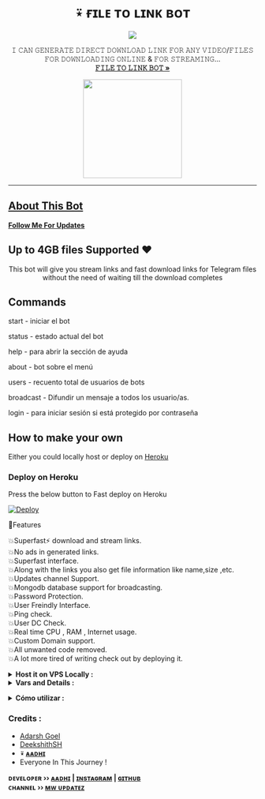 **<h1 align="center"><b>⍣ ғɪʟᴇ ᴛᴏ ʟɪɴᴋ ʙᴏᴛ</b></h1>**
<p align="center">
  <a href="https://youtu.be/W4wSOZw8GXk">
    <img src="https://telegra.ph/file/a2303826e0c6d18bf9cab.jpg">
  </a>
  <p align="center">
    𝙸 𝙲𝙰𝙽 𝙶𝙴𝙽𝙴𝚁𝙰𝚃𝙴 𝙳𝙸𝚁𝙴𝙲𝚃 𝙳𝙾𝚆𝙽𝙻𝙾𝙰𝙳 𝙻𝙸𝙽𝙺 𝙵𝙾𝚁 𝙰𝙽𝚈 𝚅𝙸𝙳𝙴𝙾/𝙵𝙸𝙻𝙴𝚂 𝙵𝙾𝚁 𝙳𝙾𝚆𝙽𝙻𝙾𝙰𝙳𝙸𝙽𝙶 𝙾𝙽𝙻𝙸𝙽𝙴 & 𝙵𝙾𝚁 𝚂𝚃𝚁𝙴𝙰𝙼𝙸𝙽𝙶...
    <br />
    <a href="https://telegram.dog/OP_FileToLinkBot"><strong>𝙵𝙸𝙻𝙴 𝚃𝙾 𝙻𝙸𝙽𝙺 𝙱𝙾𝚃 »</strong></a>
    <br />
  </p>
  <p align="center">
  <a href="https://youtube.com/channel/UCf_dVNrilcT0V2R--HbYpMA">
        <img src="https://img.shields.io/badge/𝐒𝐔𝐁𝐒𝐂𝐑𝐈𝐁𝐄-red?logo=youtube" width="200">
  </p>
<hr>
  
## About This Bot

<b><a href="https://www.github.com/Aadhi000" title="Dollow">Follow Me For Updates</a></b>

## Up to 4GB files Supported ♥️

<p align='center'>
    This bot will give you stream links and fast download links for Telegram files without the need of waiting till the download completes
</p>

## Commands

start - iniciar el bot

status - estado actual del bot

help - para abrir la sección de ayuda

about - bot sobre el menú

users - recuento total de usuarios de bots

broadcast - Difundir un mensaje a todos los usuario/as.

login - para iniciar sesión si está protegido por contraseña 


## How to make your own

Either you could locally host or deploy on [Heroku](https://heroku.com)

### Deploy on Heroku

Press the below button to Fast deploy on Heroku

[![Deploy](https://www.herokucdn.com/deploy/button.svg)](https://heroku.com/deploy?template=https://github.com/HIDRA21RTX/Bot-OTV)


🚀Features<p>
💥Superfast⚡️ download and stream links.<br>
💥No ads in generated links.<br>
💥Superfast interface.<br>
💥Along with the links you also get file information like name,size ,etc.<br>
💥Updates channel Support.<br>
💥Mongodb database support for broadcasting.<br>
💥Password Protection.<br>
💥User Freindly Interface.<br>
💥Ping check.<br>
💥User DC Check.<br>
💥Real time CPU , RAM , Internet usage. <br>
💥Custom Domain support. <br>
💥All unwanted code removed. <br>
💥A lot more tired of writing check out by deploying it. 
</details>
<details>
  <summary><b>Host it on VPS Locally :</b></summary>


```py
git clone https://github.com/HIDRA21RTX/Bot-OTV
cd Filestreambot-pro
virtualenv -p /usr/bin/python3 venv
. ./venv/bin/activate
pip install -r requirements.txt
python3 -m Adarsh
```

and to stop the whole bot,
 do <kbd>CTRL</kbd>+<kbd>C</kbd>

Setting up things

If you're on Heroku, just add these in the Environmental Variables
or if you're Locally hosting, create a file named `config.env` in the root directory and add all the variables there.
An example of `config.env` file:

```py
API_ID=12345
API_HASH=esx576f8738x883f3sfzx83
BOT_TOKEN=55838383:yourtbottokenhere
BIN_CHANNEL=-100
PORT=8080
FQDN=your_server_ip
OWNER_ID=your_user_id
DATABASE_URL=mongodb_uri
```
  </details>

<details>
  <summary><b>Vars and Details :</b></summary>

`API_ID` :Vaya a [my.telegram.org](https://my.telegram.org) para obtener esto.

`API_HASH` : Vaya a [my.telegram.org](https://my.telegram.org) para obtener esto.
  
`MY_PASS` : CONTRASEÑA Bot

`BOT_TOKEN` : Obtenga el token de bot de [@BotFather](https://telegram.dog/BotFather)

`BIN_CHANNEL` : Ccree un nuevo canal (privado/público), agregue [@missrose_bot](https://telegram.dog/MissRose_bot) como administrador del canal y escriba /id. Ahora copie y pegue el ID en este campo.
  
`OWNER_USERNAME` : Deberías saberlo después de todo, es tu nombre de usuario, ¿no lo recuerdas? ¡solo ve a la configuración!

`OWNER_ID` : Tu ID de usuario de Telegram

`DATABASE_URL` : MongoDB URI para guardar ID de usuario cuando inician el bot por primera vez. Usaremos eso para Transmitirles. Intentaré agregar más funciones relacionadas con la base de datos. Si necesita ayuda para obtener el URI, puede hacer clic en el logotipo a continuación.

[![Deploy k mongo](https://telegra.ph/file/fd68906852c71fdd68bef.jpg)](https://www.youtube.com/watch?v=HhHzCfrqsoE)

 Vars de opción

`UPDATES_CHANNEL` : Ponga un nombre de usuario de canal público, para que cada usuario tenga que unirse a ese canal para usar el bot. Debe agregar bot al canal como administrador para que funcione correctamente.

`BANNED_CHANNELS` : Coloque ID de canales prohibidos donde el bot no funcionará. Puede agregar varias identificaciones y separarlas con <kbd>Espacio</kbd>.

`SLEEP_THRESHOLD` : Establezca un umbral de suspensión para las excepciones de espera de inundación que ocurren globalmente en esta instancia de bot de Telegram, por debajo del cual cualquier solicitud que genere una espera de inundación se invocará automáticamente nuevamente después de dormir durante la cantidad de tiempo requerida. Se generarán excepciones de espera por inundación que requieran tiempos de espera más altos. El valor predeterminado es 60 segundos.

`WORKERS` : Número máximo de trabajadores simultáneos para gestionar las actualizaciones entrantes. El valor predeterminado es `3`

`PORT` : El puerto en el que desea que se escuche su aplicación web. Predeterminado a `8080`

`WEB_SERVER_BIND_ADDRESS` : Su dirección de enlace del servidor. Predeterminado a `0.0.0.0`

`NO_PORT` : Si no desea que se muestre su puerto. Debe apuntar su `PORT` a `80` (http) o `443` (https) para que los enlaces funcionen. Ignora esto si estás en Heroku.

`FQDN` :  Un nombre de dominio completo, si está presente. Predeterminado a `WEB_SERVER_BIND_ADDRESS` </details>

<details>
  <summary><b>Cómo utilizar :</b></summary>

:advertencia: **Antes de usar el bot, no olvide agregar el bot a `BIN_CHANNEL` como administrador**
 
`/start` : Para comprobar si la bot está viva o no.

Para obtener un enlace de transmisión instantáneo, simplemente reenvíe cualquier medio al bot y boom, es rápido.
  
![image](https://i.postimg.cc/gJV7ZJK5/Screenshot-20220811-114359.jpg)


### Soporte de canal
Bot también compatible con canales. Simplemente agregue el canal bot como administrador. Si algún archivo nuevo llega al canal, lo editará con el botón **Obtener enlace de descarga**. </details>

### Credits : 

- [Adarsh Goel](https://github.com/adarsh-goel)
- [DeekshithSH](https://github.com/DeekshithSH) 
- <b>⍣ [ᴀᴀᴅʜɪ](https://GitHub.com/Aadhi000)</b>
- Everyone In This Journey !

<b>ᴅᴇᴠᴇʟᴏᴘᴇʀ ›› [ᴀᴀᴅʜɪ](https://telegram.dog/AboutAadhi) | [ɪɴsᴛᴀɢʀᴀᴍ](https://www.instagram.com/aadhi.xr/) | [ɢɪᴛʜᴜʙ](https://GitHub.com/Aadhi000)</b>                                                                                                                                                                                    
<b>ᴄʜᴀɴɴᴇʟ ›› [ᴍᴡ ᴜᴘᴅᴀᴛᴇᴢ](https://t.me/MWUpdatez)</b>
